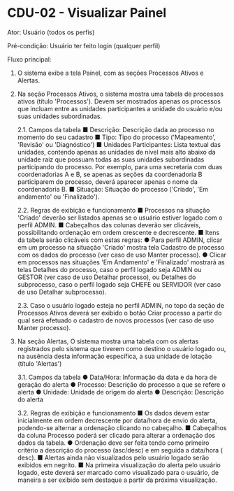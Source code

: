 # CDU-02 - Visualizar Painel

Ator: Usuário (todos os perfis)

Pré-condição: Usuário ter feito login (qualquer perfil)

Fluxo principal:

1. O sistema exibe a tela Painel, com as seções Processos Ativos e Alertas.
2. Na seção Processos Ativos, o sistema mostra uma tabela de processos ativos (título 'Processos'). Devem ser mostrados
   apenas os processos que incluam entre as unidades participantes a unidade do usuário e/ou suas unidades subordinadas.

   2.1. Campos da tabela
   ■ Descrição: Descrição dada ao processo no momento do seu cadastro
   ■ Tipo: Tipo do processo ('Mapeamento', 'Revisão' ou 'Diagnóstico')
   ■ Unidades Participantes: Lista textual das unidades, contendo apenas as unidades de nível mais alto abaixo da
   unidade raiz que possuam todas as suas unidades subordinadas participando do processo. Por exemplo, para uma
   secretaria com duas coordenadorias A e B, se apenas as seções da coordenadoria B participarem do processo, deverá
   aparecer apenas o nome da coordenadoria B.
   ■ Situação: Situação do processo ('Criado', 'Em andamento' ou 'Finalizado').

   2.2. Regras de exibição e funcionamento
   ■ Processos na situação 'Criado' deverão ser listados apenas se o usuário estiver logado com o perfil ADMIN.
   ■ Cabeçalhos das colunas deverão ser clicáveis, possibilitando ordenação em ordem crescente e decrescente.
   ■ Itens da tabela serão clicáveis com estas regras:
   ● Para perfil ADMIN, clicar em um processo na situação 'Criado' mostra tela Cadastro de processo com os dados do
   processo (ver caso de uso Manter processo).
   ● Clicar em processos nas situações 'Em Andamento' e 'Finalizado' mostrará as telas Detalhes do processo, caso o
   perfil logado seja ADMIN ou GESTOR (ver caso de uso Detalhar processo), ou Detalhes do subprocesso, caso o perfil
   logado seja CHEFE ou SERVIDOR (ver caso de uso Detalhar subprocesso).

   2.3. Caso o usuário logado esteja no perfil ADMIN, no topo da seção de Processos Ativos deverá ser exibido o botão
   Criar processo a partir do qual será efetuado o cadastro de novos processos (ver caso de uso Manter processo).

3. Na seção Alertas, O sistema mostra uma tabela com os alertas registrados pelo sistema que tiverem como destino o
   usuário logado ou, na ausência desta informação específica, a sua unidade de lotação (título 'Alertas')

   3.1. Campos da tabela
   ● Data/Hora: Informação da data e da hora de geração do alerta
   ● Processo: Descrição do processo a que se refere o alerta
   ● Unidade: Unidade de origem do alerta
   ● Descrição: Descrição do alerta

   3.2. Regras de exibição e funcionamento
   ■ Os dados devem estar inicialmente em ordem decrescente por data/hora de envio do alerta, podendo-se alternar a
   ordenação clicando no cabeçalho.
   ■ Cabeçalhos da coluna Processo poderá ser clicado para alterar a ordenação dos dados da tabela.
   ● Ordenação deve ser feita tendo como primeiro critério a descrição do processo (asc/desc) e em seguida a data/hora (
   desc).
   ■ Alertas ainda não visualizados pelo usuário logado serão exibidos em negrito.
   ■ Na primeira visualização do alerta pelo usuário logado, este deverá ser marcado como visualizado para o usuário, de
   maneira a ser exibido sem destaque a partir da próxima visualização.